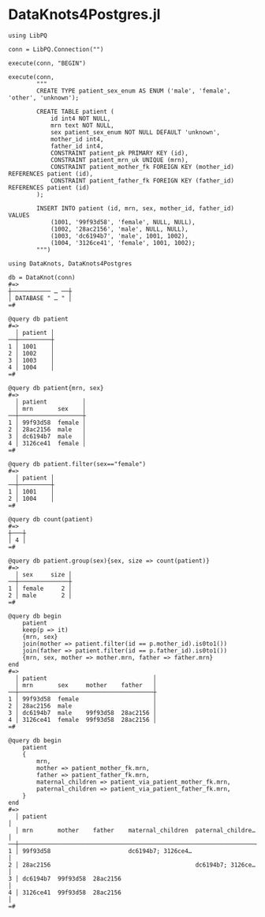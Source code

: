 # DataKnots4Postgres.jl

    using LibPQ

    conn = LibPQ.Connection("")

    execute(conn, "BEGIN")

    execute(conn,
            """
            CREATE TYPE patient_sex_enum AS ENUM ('male', 'female', 'other', 'unknown');

            CREATE TABLE patient (
                id int4 NOT NULL,
                mrn text NOT NULL,
                sex patient_sex_enum NOT NULL DEFAULT 'unknown',
                mother_id int4,
                father_id int4,
                CONSTRAINT patient_pk PRIMARY KEY (id),
                CONSTRAINT patient_mrn_uk UNIQUE (mrn),
                CONSTRAINT patient_mother_fk FOREIGN KEY (mother_id) REFERENCES patient (id),
                CONSTRAINT patient_father_fk FOREIGN KEY (father_id) REFERENCES patient (id)
            );

            INSERT INTO patient (id, mrn, sex, mother_id, father_id) VALUES
                (1001, '99f93d58', 'female', NULL, NULL),
                (1002, '28ac2156', 'male', NULL, NULL),
                (1003, 'dc6194b7', 'male', 1001, 1002),
                (1004, '3126ce41', 'female', 1001, 1002);
            """)

    using DataKnots, DataKnots4Postgres

    db = DataKnot(conn)
    #=>
    ┼─────────── … ──┼
    │ DATABASE " … " │
    =#

    @query db patient
    #=>
      │ patient │
    ──┼─────────┼
    1 │ 1001    │
    2 │ 1002    │
    3 │ 1003    │
    4 │ 1004    │
    =#

    @query db patient{mrn, sex}
    #=>
      │ patient          │
      │ mrn       sex    │
    ──┼──────────────────┼
    1 │ 99f93d58  female │
    2 │ 28ac2156  male   │
    3 │ dc6194b7  male   │
    4 │ 3126ce41  female │
    =#

    @query db patient.filter(sex=="female")
    #=>
      │ patient │
    ──┼─────────┼
    1 │ 1001    │
    2 │ 1004    │
    =#

    @query db count(patient)
    #=>
    ┼───┼
    │ 4 │
    =#

    @query db patient.group(sex){sex, size => count(patient)}
    #=>
      │ sex     size │
    ──┼──────────────┼
    1 │ female     2 │
    2 │ male       2 │
    =#

    @query db begin
        patient
        keep(p => it)
        {mrn, sex}
        join(mother => patient.filter(id == p.mother_id).is0to1())
        join(father => patient.filter(id == p.father_id).is0to1())
        {mrn, sex, mother => mother.mrn, father => father.mrn}
    end
    #=>
      │ patient                              │
      │ mrn       sex     mother    father   │
    ──┼──────────────────────────────────────┼
    1 │ 99f93d58  female                     │
    2 │ 28ac2156  male                       │
    3 │ dc6194b7  male    99f93d58  28ac2156 │
    4 │ 3126ce41  female  99f93d58  28ac2156 │
    =#

    @query db begin
        patient
        {
            mrn,
            mother => patient_mother_fk.mrn,
            father => patient_father_fk.mrn,
            maternal_children => patient_via_patient_mother_fk.mrn,
            paternal_children => patient_via_patient_father_fk.mrn,
        }
    end
    #=>
      │ patient                                                           │
      │ mrn       mother    father    maternal_children  paternal_childre…│
    ──┼───────────────────────────────────────────────────────────────────┼
    1 │ 99f93d58                      dc6194b7; 3126ce4…                  │
    2 │ 28ac2156                                         dc6194b7; 3126ce…│
    3 │ dc6194b7  99f93d58  28ac2156                                      │
    4 │ 3126ce41  99f93d58  28ac2156                                      │
    =#

